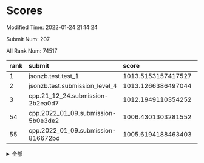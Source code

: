 # Scores

Modified Time: 2022-01-24 21:14:24

Submit Num: 207

All Rank Num: 74517

| rank |               submit               |       score        |       sigma        | pk_num |
| :--- | :--------------------------------- | :----------------- | :----------------- | :----- |
| 1    | jsonzb.test.test_1                 | 1013.5153157417527 | 0.8167769480285375 | 1439   |
| 2    | jsonzb.test.submission_level_4     | 1013.1266386497044 | 0.8200192221745312 | 1443   |
| 3    | cpp.21_12_24.submission-2b2ea0d7   | 1012.1949110354252 | 0.7968137235719647 | 1437   |
| 54   | cpp.2022_01_09.submission-5b0e3de2 | 1006.4301303281552 | 0.7204173875914908 | 1444   |
| 55   | cpp.2022_01_09.submission-816672bd | 1005.6194188463403 | 0.7197522776250876 | 1442   |


<details>
<summary>全部</summary>

| rank |                 submit                 |       score        |       sigma        | pk_num |
| :--- | :------------------------------------- | :----------------- | :----------------- | :----- |
| 1    | jsonzb.test.test_1                     | 1013.5153157417527 | 0.8167769480285375 | 1439   |
| 2    | jsonzb.test.submission_level_4         | 1013.1266386497044 | 0.8200192221745312 | 1443   |
| 3    | cpp.21_12_24.submission-2b2ea0d7       | 1012.1949110354252 | 0.7968137235719647 | 1437   |
| 4    | gobigger.level_3.submission_level_3_1  | 1011.8940524795748 | 0.7953688859519433 | 1440   |
| 5    | gobigger.level_3.submission_level_3_6  | 1011.6706091993497 | 0.8142010432882107 | 1440   |
| 6    | gobigger.level_3.submission_level_3_10 | 1011.2965225859838 | 0.7623014707553314 | 1439   |
| 7    | gobigger.level_3.submission_level_3_30 | 1011.2491855360112 | 0.7719233533789575 | 1444   |
| 8    | gobigger.level_3.submission_level_3_4  | 1011.1657284814814 | 0.7942895711196081 | 1437   |
| 9    | gobigger.level_3.submission_level_3_29 | 1010.8293385395617 | 0.7701874519555205 | 1437   |
| 10   | gobigger.level_3.submission_level_3_33 | 1010.7544213212407 | 0.7634467312875363 | 1438   |
| 11   | gobigger.level_3.submission_level_3_0  | 1010.7503886270011 | 0.7840224552326419 | 1442   |
| 12   | gobigger.level_3.submission_level_3_41 | 1010.6711001489817 | 0.7673040110435463 | 1444   |
| 13   | gobigger.level_3.submission_level_3_45 | 1010.6475719510172 | 0.7619116462363423 | 1438   |
| 14   | gobigger.level_3.submission_level_3_34 | 1010.4078352762722 | 0.7823418565746739 | 1434   |
| 15   | gobigger.level_3.submission_level_3_44 | 1010.3534507494688 | 0.743437840404505  | 1439   |
| 16   | gobigger.level_3.submission_level_3_28 | 1010.2778573448238 | 0.7498530404047014 | 1443   |
| 17   | gobigger.level_3.submission_level_3_2  | 1010.2065316235384 | 0.7541369222984278 | 1441   |
| 18   | gobigger.level_3.submission_level_3_21 | 1010.156958967076  | 0.7592011046750623 | 1440   |
| 19   | gobigger.level_3.submission_level_3_8  | 1010.14027821605   | 0.7530623145731907 | 1439   |
| 20   | gobigger.level_3.submission_level_3_31 | 1010.1158791045001 | 0.7612466864764624 | 1438   |
| 21   | gobigger.level_3.submission_level_3_47 | 1010.057571587664  | 0.7597061016586448 | 1435   |
| 22   | gobigger.level_3.submission_level_3_36 | 1010.0184195917257 | 0.7751304275294276 | 1438   |
| 23   | gobigger.level_3.submission_level_3_26 | 1010.0113127727645 | 0.7441632370975941 | 1436   |
| 24   | gobigger.level_3.submission_level_3_39 | 1009.9689558027789 | 0.7555737216740551 | 1443   |
| 25   | gobigger.level_3.submission_level_3_49 | 1009.9622247793156 | 0.7644684883503446 | 1441   |
| 26   | gobigger.level_3.submission_level_3_7  | 1009.9542906451527 | 0.771380450370418  | 1441   |
| 27   | gobigger.level_3.submission_level_3_15 | 1009.9376460309135 | 0.7385402052935193 | 1439   |
| 28   | gobigger.level_3.submission_level_3_38 | 1009.931172370393  | 0.7767022149084214 | 1434   |
| 29   | gobigger.level_3.submission_level_3_27 | 1009.9141114207508 | 0.7667104886460606 | 1438   |
| 30   | gobigger.level_3.submission_level_3_19 | 1009.7927742227077 | 0.7353485959390583 | 1440   |
| 31   | gobigger.level_3.submission_level_3_14 | 1009.7578079905553 | 0.7649552039833628 | 1439   |
| 32   | gobigger.level_3.submission_level_3_35 | 1009.7313997008505 | 0.7454440191294718 | 1439   |
| 33   | gobigger.level_3.submission_level_3_46 | 1009.6954476259009 | 0.7297966278386907 | 1441   |
| 34   | gobigger.level_3.submission_level_3_20 | 1009.6293240540011 | 0.7565237181232533 | 1439   |
| 35   | gobigger.level_3.submission_level_3_37 | 1009.5513551149874 | 0.7527445214877221 | 1434   |
| 36   | gobigger.level_3.submission_level_3_3  | 1009.5342947126011 | 0.7424308239118458 | 1441   |
| 37   | gobigger.level_3.submission_level_3_17 | 1009.3821505218637 | 0.7576912282156416 | 1442   |
| 38   | gobigger.level_3.submission_level_3_13 | 1009.2977280662699 | 0.7658682159000261 | 1441   |
| 39   | gobigger.level_3.submission_level_3_5  | 1009.2867897417884 | 0.7545363312465009 | 1443   |
| 40   | gobigger.level_3.submission_level_3_48 | 1009.166771003915  | 0.7570878360177496 | 1443   |
| 41   | gobigger.level_3.submission_level_3_32 | 1009.1512689372673 | 0.7412797309673749 | 1441   |
| 42   | gobigger.level_3.submission_level_3_16 | 1009.0363226240268 | 0.7459633324565502 | 1440   |
| 43   | gobigger.level_3.submission_level_3_43 | 1008.9853223888376 | 0.747233756841843  | 1442   |
| 44   | gobigger.level_3.submission_level_3_40 | 1008.9779732472712 | 0.7527731723593937 | 1443   |
| 45   | gobigger.level_3.submission_level_3_24 | 1008.9467073923291 | 0.7755885117133253 | 1440   |
| 46   | gobigger.level_3.submission_level_3_12 | 1008.9258454714043 | 0.7628168722558913 | 1441   |
| 47   | gobigger.level_3.submission_level_3_23 | 1008.9246467781334 | 0.7697631919844213 | 1441   |
| 48   | gobigger.level_3.submission_level_3_11 | 1008.7407040868828 | 0.7539329943904742 | 1445   |
| 49   | gobigger.level_3.submission_level_3_42 | 1008.7060828493451 | 0.7578873089293529 | 1445   |
| 50   | gobigger.level_3.submission_level_3_25 | 1008.6712235933671 | 0.738577904070324  | 1434   |
| 51   | gobigger.level_3.submission_level_3_9  | 1008.5714919683008 | 0.7459506259515128 | 1441   |
| 52   | gobigger.level_3.submission_level_3_22 | 1008.554755737686  | 0.7494013433708637 | 1442   |
| 53   | gobigger.level_3.submission_level_3_18 | 1007.7962868250698 | 0.7412115394768825 | 1443   |
| 54   | cpp.2022_01_09.submission-5b0e3de2     | 1006.4301303281552 | 0.7204173875914908 | 1444   |
| 55   | cpp.2022_01_09.submission-816672bd     | 1005.6194188463403 | 0.7197522776250876 | 1442   |
| 56   | gobigger.level_1.submission_level_1_6  | 1005.191242009875  | 0.7133573482261448 | 1441   |
| 57   | gobigger.level_1.submission_level_1_23 | 1004.7934967094795 | 0.7294635034572643 | 1444   |
| 58   | gobigger.level_1.submission_level_1_32 | 1004.7044526355402 | 0.7159144699902902 | 1441   |
| 59   | gobigger.level_1.submission_level_1_35 | 1004.6404622253867 | 0.7223466632823236 | 1442   |
| 60   | gobigger.level_1.submission_level_1_2  | 1004.4339676649022 | 0.7145231647758763 | 1439   |
| 61   | gobigger.level_1.submission_level_1_40 | 1004.1896155743067 | 0.7204170263155745 | 1434   |
| 62   | gobigger.level_1.submission_level_1_19 | 1004.0871088032367 | 0.718968314156389  | 1444   |
| 63   | gobigger.level_1.submission_level_1_28 | 1004.0795259515854 | 0.7137243405009122 | 1442   |
| 64   | gobigger.level_1.submission_level_1_46 | 1004.0397420915131 | 0.7137338851837811 | 1439   |
| 65   | gobigger.level_1.submission_level_1_41 | 1004.0086699388429 | 0.7048824629497212 | 1440   |
| 66   | gobigger.level_1.submission_level_1_10 | 1003.9343286182457 | 0.713319218705706  | 1439   |
| 67   | gobigger.level_1.submission_level_1_49 | 1003.8441970806775 | 0.7131342767122203 | 1440   |
| 68   | gobigger.level_1.submission_level_1_12 | 1003.8380457666483 | 0.7217581118682964 | 1435   |
| 69   | gobigger.level_1.submission_level_1_7  | 1003.773530576391  | 0.711484229581279  | 1434   |
| 70   | gobigger.level_1.submission_level_1_20 | 1003.7642082961752 | 0.7253906846519115 | 1436   |
| 71   | gobigger.level_1.submission_level_1_38 | 1003.705519275327  | 0.7216428419958696 | 1440   |
| 72   | gobigger.level_1.submission_level_1_37 | 1003.6417227636247 | 0.7199507368677137 | 1439   |
| 73   | gobigger.level_1.submission_level_1_43 | 1003.6159791530946 | 0.7123076903266341 | 1438   |
| 74   | gobigger.level_1.submission_level_1_34 | 1003.598823420529  | 0.7169053218085571 | 1444   |
| 75   | gobigger.level_1.submission_level_1_1  | 1003.5831238499472 | 0.7094566065600919 | 1442   |
| 76   | gobigger.level_1.submission_level_1_36 | 1003.5150786478689 | 0.7086662948779202 | 1439   |
| 77   | gobigger.level_1.submission_level_1_26 | 1003.4847076632241 | 0.7260950039988321 | 1441   |
| 78   | gobigger.level_1.submission_level_1_5  | 1003.4753013556481 | 0.7094030051231875 | 1439   |
| 79   | gobigger.level_1.submission_level_1_11 | 1003.3116173385282 | 0.7104650839247048 | 1441   |
| 80   | gobigger.level_1.submission_level_1_9  | 1003.286217728161  | 0.7077664306712814 | 1442   |
| 81   | gobigger.level_1.submission_level_1_48 | 1003.2824159545504 | 0.7194709272855561 | 1444   |
| 82   | gobigger.level_1.submission_level_1_47 | 1003.2588461534085 | 0.7199609984037836 | 1440   |
| 83   | gobigger.level_1.submission_level_1_13 | 1003.2068278766018 | 0.7216260322751582 | 1437   |
| 84   | gobigger.level_1.submission_level_1_8  | 1003.2063821171625 | 0.7109839144095217 | 1438   |
| 85   | gobigger.level_1.submission_level_1_0  | 1003.2026973660871 | 0.7185837924721713 | 1440   |
| 86   | gobigger.level_1.submission_level_1_25 | 1003.1889241097009 | 0.7117978751186433 | 1441   |
| 87   | gobigger.level_1.submission_level_1_15 | 1003.1543670267346 | 0.7168266285013095 | 1439   |
| 88   | gobigger.level_1.submission_level_1_4  | 1003.1470951560065 | 0.7027782217458943 | 1443   |
| 89   | gobigger.level_1.submission_level_1_3  | 1003.146792683916  | 0.7163283882715862 | 1443   |
| 90   | gobigger.level_1.submission_level_1_42 | 1003.0910511480349 | 0.7212635284838179 | 1441   |
| 91   | gobigger.level_1.submission_level_1_33 | 1002.9126720911754 | 0.7166353587833718 | 1437   |
| 92   | gobigger.level_1.submission_level_1_44 | 1002.8996783513417 | 0.7137379361849299 | 1437   |
| 93   | gobigger.level_1.submission_level_1_21 | 1002.894563105007  | 0.7168737361066805 | 1439   |
| 94   | gobigger.level_1.submission_level_1_18 | 1002.8462124506256 | 0.714949553306437  | 1440   |
| 95   | gobigger.level_1.submission_level_1_29 | 1002.8271440179227 | 0.7141340959867781 | 1439   |
| 96   | gobigger.level_1.submission_level_1_16 | 1002.8008180294311 | 0.7154518922114663 | 1441   |
| 97   | gobigger.level_1.submission_level_1_24 | 1002.7503005764414 | 0.713347844361311  | 1439   |
| 98   | gobigger.level_1.submission_level_1_45 | 1002.7413485027712 | 0.7278170549223    | 1437   |
| 99   | gobigger.level_1.submission_level_1_22 | 1002.7154609722922 | 0.7129387787096129 | 1441   |
| 100  | gobigger.level_1.submission_level_1_31 | 1002.6004570038434 | 0.7096575812416178 | 1440   |
| 101  | gobigger.level_1.submission_level_1_14 | 1002.5136703818087 | 0.7058340652419264 | 1442   |
| 102  | gobigger.level_1.submission_level_1_27 | 1002.1346938781979 | 0.7120202019554489 | 1439   |
| 103  | gobigger.level_1.submission_level_1_30 | 1001.7678280647999 | 0.7147293285486122 | 1441   |
| 104  | gobigger.level_1.submission_level_1_39 | 1001.5898397892182 | 0.7126261168120884 | 1436   |
| 105  | gobigger.level_1.submission_level_1_17 | 1001.5299186805871 | 0.718030889690965  | 1435   |
| 106  | gobigger.random.submission_random_33   | 997.3865646357947  | 0.7027986331471424 | 1437   |
| 107  | gobigger.random.submission_random_48   | 997.3405174733407  | 0.7011677250084122 | 1440   |
| 108  | gobigger.random.submission_random_20   | 997.0726715377186  | 0.7028034332007373 | 1441   |
| 109  | gobigger.random.submission_random_18   | 997.007889649522   | 0.7156374718347304 | 1441   |
| 110  | gobigger.random.submission_random_14   | 997.0045200019949  | 0.7048883187804659 | 1444   |
| 111  | gobigger.random.submission_random_24   | 996.8140685252262  | 0.7099701920293224 | 1438   |
| 112  | gobigger.random.submission_random_16   | 996.7507993231831  | 0.701463313035429  | 1441   |
| 113  | gobigger.random.submission_random_27   | 996.4035933055291  | 0.7105545963633421 | 1442   |
| 114  | gobigger.random.submission_random_44   | 996.3014811300575  | 0.719896758155887  | 1443   |
| 115  | gobigger.random.submission_random_47   | 996.2917289479554  | 0.7418478358338284 | 1440   |
| 116  | gobigger.random.submission_random_7    | 996.2813902239244  | 0.72119231277271   | 1435   |
| 117  | gobigger.random.submission_random_19   | 996.2303489073513  | 0.720443505073794  | 1442   |
| 118  | gobigger.random.submission_random_3    | 996.1977391923823  | 0.725464038022001  | 1437   |
| 119  | gobigger.random.submission_random_8    | 996.1807425542627  | 0.7174112352361043 | 1444   |
| 120  | gobigger.random.submission_random_28   | 996.145656459182   | 0.7030550836312538 | 1440   |
| 121  | gobigger.random.submission_random_1    | 996.0830631186384  | 0.7168259071895522 | 1439   |
| 122  | gobigger.random.submission_random_25   | 996.0615971784403  | 0.7103217833732483 | 1449   |
| 123  | gobigger.random.submission_random_30   | 996.0483217447307  | 0.7043451798846628 | 1443   |
| 124  | gobigger.random.submission_random_46   | 996.0152692754904  | 0.7109150397328601 | 1445   |
| 125  | gobigger.random.submission_random_43   | 995.9990683280133  | 0.7236680895608232 | 1440   |
| 126  | gobigger.random.submission_random_13   | 995.9773137740942  | 0.720986042029443  | 1443   |
| 127  | gobigger.random.submission_random_45   | 995.9689766878515  | 0.7214358026732977 | 1445   |
| 128  | gobigger.random.submission_random_39   | 995.9542241302925  | 0.7053116076770863 | 1434   |
| 129  | gobigger.random.submission_random_0    | 995.928824532022   | 0.7216338313894118 | 1441   |
| 130  | gobigger.random.submission_random_29   | 995.9110195628858  | 0.7042775841015078 | 1440   |
| 131  | gobigger.random.submission_random_22   | 995.8258539607812  | 0.7183877390161576 | 1437   |
| 132  | gobigger.random.submission_random_26   | 995.7008962014942  | 0.7156754578364902 | 1443   |
| 133  | gobigger.random.submission_random_31   | 995.6998491902876  | 0.7102353378208103 | 1437   |
| 134  | gobigger.random.submission_random_42   | 995.6694084116657  | 0.7054247685871801 | 1443   |
| 135  | gobigger.random.submission_random_23   | 995.6376386364727  | 0.7207687971287589 | 1436   |
| 136  | gobigger.random.submission_random_41   | 995.5194152127891  | 0.7094085357101209 | 1436   |
| 137  | gobigger.random.submission_random_17   | 995.5027122369833  | 0.7183656789367778 | 1439   |
| 138  | gobigger.random.submission_random_21   | 995.4327093447155  | 0.7009143528213483 | 1437   |
| 139  | gobigger.random.submission_random_4    | 995.3207454734929  | 0.7365541957766478 | 1440   |
| 140  | gobigger.random.submission_random_6    | 995.2626312875295  | 0.7159284421515391 | 1437   |
| 141  | gobigger.random.submission_random_37   | 995.2559235646111  | 0.7251067806295595 | 1443   |
| 142  | gobigger.random.submission_random_49   | 995.2454097135646  | 0.7154514923020574 | 1436   |
| 143  | gobigger.random.submission_random_32   | 995.2181190276543  | 0.7235918022511196 | 1437   |
| 144  | gobigger.random.submission_random_15   | 995.2113497289138  | 0.6973369162330549 | 1438   |
| 145  | gobigger.random.submission_random_36   | 995.1708297578215  | 0.7111498186287195 | 1440   |
| 146  | gobigger.random.submission_random_5    | 995.1385410182195  | 0.721930747809718  | 1438   |
| 147  | gobigger.random.submission_random_34   | 995.0225044865341  | 0.7200923710933863 | 1440   |
| 148  | gobigger.random.submission_random_10   | 994.9924010077905  | 0.713515988055001  | 1440   |
| 149  | gobigger.random.submission_random_38   | 994.9458272457837  | 0.7068141625565745 | 1443   |
| 150  | gobigger.random.submission_random_40   | 994.8973541594099  | 0.717526527060715  | 1440   |
| 151  | gobigger.random.submission_random_9    | 994.8797972522442  | 0.7221324049532116 | 1438   |
| 152  | gobigger.random.submission_random_12   | 994.7223286864482  | 0.7212981126803439 | 1437   |
| 153  | gobigger.random.submission_random_11   | 994.6259568259673  | 0.7147558281380348 | 1440   |
| 154  | gobigger.random.submission_random_2    | 994.4654978483524  | 0.7236375937532872 | 1440   |
| 155  | gobigger.random.submission_random_35   | 994.4139839974628  | 0.7030629744599037 | 1439   |
| 156  | gobigger.level_2.submission_level_2_23 | 994.1816066196741  | 0.7383180042479621 | 1441   |
| 157  | gobigger.level_2.submission_level_2_13 | 993.9032492814534  | 0.744106622325775  | 1441   |
| 158  | gobigger.level_2.submission_level_2_21 | 993.2601599154607  | 0.7288656187721452 | 1437   |
| 159  | gobigger.level_2.submission_level_2_9  | 993.1257832278096  | 0.7302032411538586 | 1433   |
| 160  | gobigger.level_2.submission_level_2_32 | 993.0813328008838  | 0.7351511931219733 | 1433   |
| 161  | gobigger.level_2.submission_level_2_22 | 993.0667034114764  | 0.7252229136743704 | 1444   |
| 162  | gobigger.level_2.submission_level_2_25 | 992.8836276450972  | 0.7441733134555985 | 1442   |
| 163  | gobigger.level_2.submission_level_2_0  | 992.7368910606966  | 0.7531184802597984 | 1436   |
| 164  | gobigger.level_2.submission_level_2_35 | 992.7155287688856  | 0.716565840358077  | 1440   |
| 165  | gobigger.level_2.submission_level_2_42 | 992.5862162468359  | 0.7366031738283514 | 1445   |
| 166  | gobigger.level_2.submission_level_2_19 | 992.5850917237861  | 0.7377847762779611 | 1440   |
| 167  | gobigger.level_2.submission_level_2_41 | 992.5681823367793  | 0.7343609623553257 | 1442   |
| 168  | gobigger.level_2.submission_level_2_5  | 992.5574896159596  | 0.7436331470436474 | 1440   |
| 169  | gobigger.level_2.submission_level_2_26 | 992.5199245462376  | 0.7362750534883747 | 1440   |
| 170  | gobigger.level_2.submission_level_2_49 | 992.5146413819126  | 0.7324072752038641 | 1441   |
| 171  | gobigger.level_2.submission_level_2_34 | 992.4225356658793  | 0.753022585551895  | 1442   |
| 172  | gobigger.level_2.submission_level_2_17 | 992.40721409779    | 0.7440168264963537 | 1441   |
| 173  | gobigger.level_2.submission_level_2_4  | 992.4003858774587  | 0.7441586277978307 | 1442   |
| 174  | gobigger.level_2.submission_level_2_40 | 992.3951939329281  | 0.7683266103930603 | 1443   |
| 175  | gobigger.level_2.submission_level_2_47 | 992.3155223422333  | 0.7475902473580245 | 1438   |
| 176  | gobigger.level_2.submission_level_2_10 | 992.3131120364676  | 0.7481769318292921 | 1442   |
| 177  | gobigger.level_2.submission_level_2_31 | 992.2417847190534  | 0.7409952642517569 | 1440   |
| 178  | gobigger.level_2.submission_level_2_44 | 992.2098707084502  | 0.7479227786196869 | 1436   |
| 179  | gobigger.level_2.submission_level_2_8  | 992.1556033829277  | 0.7483887581429948 | 1440   |
| 180  | gobigger.level_2.submission_level_2_6  | 992.1459873454448  | 0.7449159603961655 | 1441   |
| 181  | gobigger.level_2.submission_level_2_48 | 992.1248069376522  | 0.739529459397797  | 1441   |
| 182  | gobigger.level_2.submission_level_2_36 | 992.1029077954955  | 0.758119466644297  | 1439   |
| 183  | gobigger.level_2.submission_level_2_28 | 992.0892241977956  | 0.7490553476752032 | 1436   |
| 184  | gobigger.level_2.submission_level_2_38 | 991.9998580036272  | 0.7537203017531597 | 1440   |
| 185  | gobigger.level_2.submission_level_2_30 | 991.9315091642524  | 0.7469195238218134 | 1440   |
| 186  | gobigger.level_2.submission_level_2_18 | 991.9080809046171  | 0.7509162828037247 | 1436   |
| 187  | gobigger.level_2.submission_level_2_2  | 991.8147186452737  | 0.746447827998652  | 1441   |
| 188  | gobigger.level_2.submission_level_2_27 | 991.7744814994153  | 0.7638431221109567 | 1439   |
| 189  | gobigger.level_2.submission_level_2_33 | 991.7218933684981  | 0.7562852782170976 | 1441   |
| 190  | gobigger.level_2.submission_level_2_24 | 991.6624423046701  | 0.743314096232956  | 1440   |
| 191  | gobigger.level_2.submission_level_2_3  | 991.610792060881   | 0.7545050641448363 | 1441   |
| 192  | gobigger.level_2.submission_level_2_37 | 991.4622821103494  | 0.7387137694630758 | 1439   |
| 193  | gobigger.level_2.submission_level_2_46 | 991.4105404464586  | 0.7638509974710987 | 1432   |
| 194  | gobigger.level_2.submission_level_2_1  | 991.2865761415336  | 0.7491023484772017 | 1436   |
| 195  | gobigger.level_2.submission_level_2_43 | 991.2857693329157  | 0.745250417305371  | 1441   |
| 196  | gobigger.level_2.submission_level_2_12 | 991.2570260162685  | 0.7546740136965675 | 1443   |
| 197  | gobigger.level_2.submission_level_2_15 | 991.2128680899197  | 0.7444224123818637 | 1442   |
| 198  | gobigger.level_2.submission_level_2_45 | 991.1851181312937  | 0.7479657855985391 | 1443   |
| 199  | gobigger.level_2.submission_level_2_39 | 991.097506382756   | 0.7443451257993214 | 1440   |
| 200  | gobigger.level_2.submission_level_2_29 | 991.0429002975764  | 0.7845403470129186 | 1441   |
| 201  | gobigger.level_2.submission_level_2_20 | 990.6200143473789  | 0.758351081582443  | 1444   |
| 202  | gobigger.level_2.submission_level_2_14 | 990.5658737390814  | 0.7603553469615033 | 1440   |
| 203  | gobigger.level_2.submission_level_2_11 | 990.5071646966985  | 0.7427644080518393 | 1447   |
| 204  | gobigger.level_2.submission_level_2_7  | 990.3856657370216  | 0.7584534365524723 | 1441   |
| 205  | gobigger.level_2.submission_level_2_16 | 989.443218541498   | 0.7764728399198901 | 1439   |
| 206  | gobigger.none.submission_none_1        | 976.5821318630366  | 1.3693651315655277 | 1442   |
| 207  | gobigger.none.submission_none_0        | 976.4173401879458  | 1.5259858531366688 | 1442   |

</details>